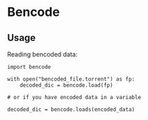 # Bencode

## Usage

Reading bencoded data:
```python3
import bencode

with open("bencoded_file.torrent") as fp:
    decoded_dic = bencode.load(fp)

# or if you have encoded data in a variable

decoded_dic = bencode.loads(encoded_data)
```